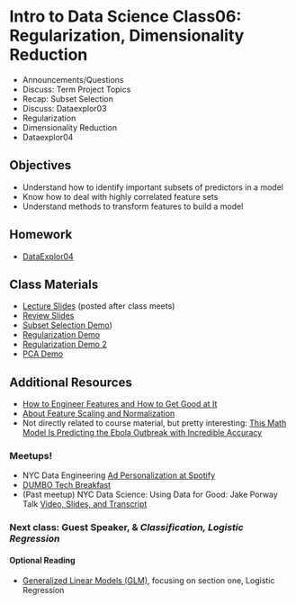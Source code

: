 Intro to Data Science Class06: Regularization, Dimensionality Reduction
=======

- Announcements/Questions
- Discuss: Term Project Topics
- Recap: Subset Selection
- Discuss: Dataexplor03
- Regularization
- Dimensionality Reduction
- Dataexplor04

## Objectives

* Understand how to identify important subsets of predictors in a model
* Know how to deal with highly correlated feature sets
* Understand methods to transform features to build a model

## Homework

* [DataExplor04](https://github.com/gads14-nyc/fall_2014_lessons/blob/master/dataexplor04/)

## Class Materials

* [Lecture Slides](https://github.com/gads14-nyc/fall_2014_lessons/blob/master/06_dimensionality_reduction/class06.pdf) (posted after class meets)
* [Review Slides](https://github.com/gads14-nyc/fall_2014_lessons/blob/master/06_dimensionality_reduction/coursereview01.pdf)
* [Subset Selection Demo](http://nbviewer.ipython.org/github/gads14-nyc/fall_2014_lessons/blob/master/06_dimensionality_reduction/lab/subset_selection.ipynb))
* [Regularization Demo](http://nbviewer.ipython.org/github/gads14-nyc/fall_2014_lessons/blob/master/06_dimensionality_reduction/lab/regularization.ipynb)
* [Regularization Demo 2](http://nbviewer.ipython.org/github/gads14-nyc/fall_2014_lessons/blob/master/06_dimensionality_reduction/lab/regularization2.ipynb)
* [PCA Demo](http://nbviewer.ipython.org/github/gads14-nyc/fall_2014_lessons/blob/master/06_dimensionality_reduction/lab/)


## Additional Resources

* [How to Engineer Features and How to Get Good at It](http://machinelearningmastery.com/discover-feature-engineering-how-to-engineer-features-and-how-to-get-good-at-it/)
* [About Feature Scaling and Normalization](http://sebastianraschka.com/Articles/2014_about_feature_scaling.html)
* Not directly related to course material, but pretty interesting:
  [This Math Model Is Predicting the Ebola Outbreak with Incredible Accuracy](http://motherboard.vice.com/read/this-math-model-is-predicting-the-ebola-outbreak-with-incredible-accuracy)

### Meetups!

* NYC Data Engineering [Ad Personalization at Spotify](http://www.meetup.com/NYC-Data-Engineering/events/212517632/)
* [DUMBO Tech Breakfast](http://www.meetup.com/DUMBO-Tech-Breakfast/events/205935182/)
* (Past meetup) NYC Data Science: Using Data for Good: Jake Porway Talk [Video, Slides, and Transcript](http://blog.mortardata.com/post/99997015326/using-data-for-good-jake-porway-talk-video-slides)

### Next class: Guest Speaker, & *Classification, Logistic Regression*

#### Optional Reading

* [Generalized Linear Models (GLM)](http://www.wright.edu/~thaddeus.tarpey/ES714glm.pdf), focusing on section one, Logistic Regression
